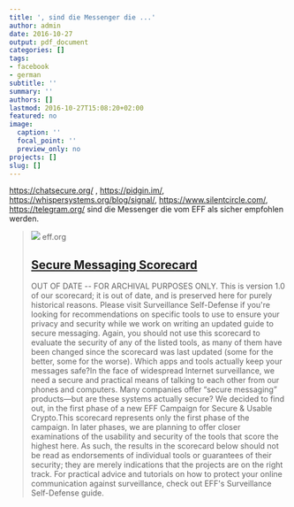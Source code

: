```yaml
---
title: ', sind die Messenger die ...'
author: admin
date: 2016-10-27
output: pdf_document
categories: []
tags:
- facebook
- german
subtitle: ''
summary: ''
authors: []
lastmod: 2016-10-27T15:08:20+02:00
featured: no
image:
  caption: ''
  focal_point: ''
  preview_only: no
projects: []
slug: []
---
```

https://chatsecure.org/ , https://pidgin.im/, https://whispersystems.org/blog/signal/, https://www.silentcircle.com/, https://telegram.org/  sind die Messenger die vom EFF als sicher empfohlen werden.
> [![](https://www.eff.org/files/eff-og.png)](https://www.eff.org/node/82654)
> eff.org
> ## [Secure Messaging Scorecard](https://www.eff.org/node/82654)
>
>OUT OF DATE -- FOR ARCHIVAL PURPOSES ONLY. This is version 1.0 of our scorecard; it is out of date, and is preserved here for purely historical reasons. Please visit Surveillance Self-Defense if you're looking for recommendations on specific tools to use to ensure your privacy and security while we work on writing an updated guide to secure messaging. Again, you should not use this scorecard to evaluate the security of any of the listed tools, as many of them have been changed since the scorecard was last updated (some for the better, some for the worse). Which apps and tools actually keep your messages safe?In the face of widespread Internet surveillance, we need a secure and practical means of talking to each other from our phones and computers. Many companies offer “secure messaging” products—but are these systems actually secure? We decided to find out, in the first phase of a new EFF Campaign for Secure & Usable Crypto.This scorecard represents only the first phase of the campaign. In later phases, we are planning to offer closer examinations of the usability and security of the tools that score the highest here. As such, the results in the scorecard below should not be read as endorsements of individual tools or guarantees of their security; they are merely indications that the projects are on the right track. For practical advice and tutorials on how to protect your online communication against surveillance, check out EFF's Surveillance Self-Defense guide.

